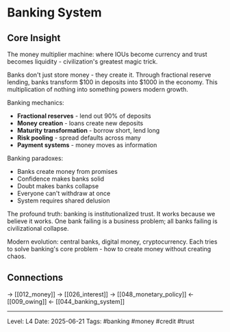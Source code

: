 # Banking System

## Core Insight
The money multiplier machine: where IOUs become currency and trust becomes liquidity - civilization's greatest magic trick.

Banks don't just store money - they create it. Through fractional reserve lending, banks transform $100 in deposits into $1000 in the economy. This multiplication of nothing into something powers modern growth.

Banking mechanics:
- **Fractional reserves** - lend out 90% of deposits
- **Money creation** - loans create new deposits
- **Maturity transformation** - borrow short, lend long
- **Risk pooling** - spread defaults across many
- **Payment systems** - money moves as information

Banking paradoxes:
- Banks create money from promises
- Confidence makes banks solid
- Doubt makes banks collapse
- Everyone can't withdraw at once
- System requires shared delusion

The profound truth: banking is institutionalized trust. It works because we believe it works. One bank failing is a business problem; all banks failing is civilizational collapse.

Modern evolution: central banks, digital money, cryptocurrency. Each tries to solve banking's core problem - how to create money without creating chaos.

## Connections
→ [[012_money]]
→ [[026_interest]]
→ [[048_monetary_policy]]
← [[009_owing]]
← [[044_banking_system]]

---
Level: L4
Date: 2025-06-21
Tags: #banking #money #credit #trust